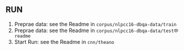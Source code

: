 ## RUN

1. Preprae data: see the Readme in `corpus/nlpcc16-dbqa-data/train`
2. Preprae data: see the Readme in `corpus/nlpcc16-dbqa-data/test中readme`
3. Start Run: see the Readme in `cnn/theano`